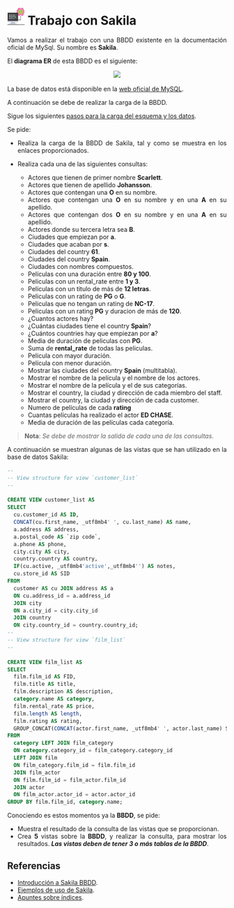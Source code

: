 <div align="justify">

# <img src=../../../../../images/computer.png width="40"> Trabajo con Sakila

Vamos a realizar el trabajo con una BBDD existente en la documentación  oficial de MySql. Su nombre es __Sakila__.

El __diagrama ER__ de esta BBDD es el siguiente:

<div align="center">
<img width="700" src="https://raw.githubusercontent.com/LintangWisesa/Sakila_MySQL_Example/master/SampleSakila.png"/>
</div>


La base de datos está disponible en la [web oficial de MySQL](https://dev.mysql.com/doc/index-other.html).

A continuación se debe de realizar la carga de la BBDD.

Sigue los siguientes [pasos para la carga del esquema y los datos](https://dev.mysql.com/doc/sakila/en/sakila-installation.html).


Se pide:

- Realiza la carga de la BBDD de Sakila, tal y como se muestra en los enlaces proporcionados.
- Realiza cada una de las siguientes consultas:

  - Actores que tienen de primer nombre __Scarlett__.
  - Actores que tienen de apellido __Johansson__.
  - Actores que contengan una __O__ en su nombre.
  - Actores que contengan una __O__ en su nombre y en una __A__ en su apellido.
  - Actores que contengan dos __O__ en su nombre y en una __A__ en su apellido.
  - Actores donde su tercera letra sea __B__.
  - Ciudades que empiezan por __a__.
  - Ciudades que acaban por __s__.
  - Ciudades del country __61__.
  - Ciudades del country __Spain__.
  - Ciudades con nombres compuestos.
  - Películas con una duración entre __80 y 100__.
  - Peliculas con un rental_rate entre __1 y 3__.
  - Películas con un titulo de más de __12 letras__.
  - Peliculas con un rating de __PG__ o __G__.
  - Peliculas que no tengan un rating de __NC-17__.
  - Peliculas con un rating __PG__ y duracion de más de __120__.
  - ¿Cuantos actores hay?
  - ¿Cuántas ciudades tiene el country __Spain__?
  - ¿Cuántos countries hay que empiezan por __a__?
  - Media de duración de peliculas con __PG__.
  - Suma de __rental_rate__ de todas las peliculas.
  - Pelicula con mayor duración.
  - Película con menor duración.
  - Mostrar las ciudades del country __Spain__ (multitabla).
  - Mostrar el nombre de la película y el nombre de los actores.
  - Mostrar el nombre de la película y el de sus categorías.
  - Mostrar el country, la ciudad y dirección de cada miembro del staff.
  - Mostrar el country, la ciudad y dirección de cada customer.
  - Numero de películas de cada __rating__
  - Cuantas películas ha realizado el actor __ED CHASE__.
  - Media de duración de las películas cada categoría.

>__Nota__: _Se debe de mostrar la salida de cada una de las consultas_.

A continuación se muestran algunas de las vistas que se han utilizado en la base de datos Sakila:

```sql
--
-- View structure for view `customer_list`
--

CREATE VIEW customer_list AS
SELECT 
  cu.customer_id AS ID, 
  CONCAT(cu.first_name, _utf8mb4' ', cu.last_name) AS name, 
  a.address AS address, 
  a.postal_code AS `zip code`,
  a.phone AS phone, 
  city.city AS city, 
  country.country AS country, 
  IF(cu.active, _utf8mb4'active',_utf8mb4'') AS notes, 
  cu.store_id AS SID
FROM 
  customer AS cu JOIN address AS a 
  ON cu.address_id = a.address_id 
  JOIN city 
  ON a.city_id = city.city_id
  JOIN country 
  ON city.country_id = country.country_id;
--
-- View structure for view `film_list`
--

CREATE VIEW film_list AS
SELECT 
  film.film_id AS FID, 
  film.title AS title, 
  film.description AS description, 
  category.name AS category, 
  film.rental_rate AS price,
  film.length AS length, 
  film.rating AS rating, 
  GROUP_CONCAT(CONCAT(actor.first_name, _utf8mb4' ', actor.last_name) SEPARATOR ', ') AS actors
FROM 
  category LEFT JOIN film_category 
  ON category.category_id = film_category.category_id 
  LEFT JOIN film 
  ON film_category.film_id = film.film_id
  JOIN film_actor 
  ON film.film_id = film_actor.film_id
  JOIN actor 
  ON film_actor.actor_id = actor.actor_id
GROUP BY film.film_id, category.name;
```

Conociendo es estos momentos ya la __BBDD__, se pide:

- Muestra el resultado de la consulta de las vistas que se proporcionan.
- Crea __5__ vistas sobre la __BBDD__, y realizar la consulta, para mostrar los resultados. ___Las vistas deben de tener 3 o más tablas de la BBDD___.

## Referencias

- [Introducción a Sakila BBDD](https://dev.mysql.com/doc/sakila/en/sakila-introduction.html).
- [Ejemplos de uso de Sakila](https://dev.mysql.com/doc/sakila/en/sakila-usage.html).
- [Apuntes sobre índices]([../../Indices.md](https://github.com/jpexposito/code-learn/blob/main/primero/bae/unidad-6/Indices.md)).

</div>